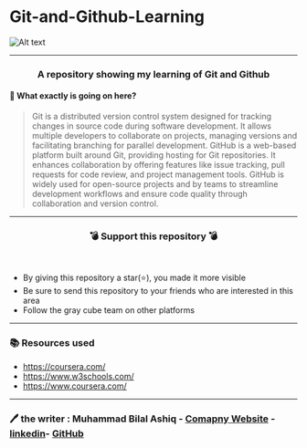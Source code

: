 # Git-and-Github-Learning
![Alt text](source/B1.avif)

***

<h3 align="center"> A repository showing my learning of Git and Github  </h3>

#### 🔷 What exactly is going on here?
>Git is a distributed version control system designed for tracking changes in source code during software development. It allows multiple developers to collaborate on projects, managing versions and facilitating branching for parallel development.
>GitHub is a web-based platform built around Git, providing hosting for Git repositories. It enhances collaboration by offering features like issue tracking, pull requests for code review, and project management tools. GitHub is widely used for open-source projects and by teams to streamline development workflows and ensure code quality through collaboration and version control.

***

<h3 align="center">💣 Support this repository 💣</h3>
<br />

- By giving this repository a star(⭐️), you made it more visible
- Be sure to send this repository to your friends who are interested in this area
- Follow the gray cube team on other platforms

***
### 📚 Resources used 

- https://coursera.com/
- https://www.w3schools.com/
- https://www.coursera.com/


***
### 🖊 the writer : Muhammad Bilal Ashiq - [Comapny Website](https://www.entracloud.net/our-team) - [linkedin](https://www.linkedin.com/in/bilal-ashiq/)- [GitHub](https://github.com/thecallmeBilalAshiq) 

